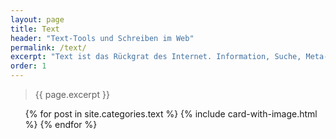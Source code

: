 ```yaml
---
layout: page
title: Text
header: "Text-Tools und Schreiben im Web"
permalink: /text/
excerpt: "Text ist das Rückgrat des Internet. Information, Suche, Meta-Daten: Alles basiert auf dem geschriebenen Wort. Hier finden sich Tools, Einblicke und Erfahrungen aus der praktischen Arbeit an digitalen Texten."
order: 1
---
```


> {{ page.excerpt }}

<ul class="post-list"> 
	{% for post in site.categories.text %}
	   {% include card-with-image.html  %}
	{% endfor %}
</ul>